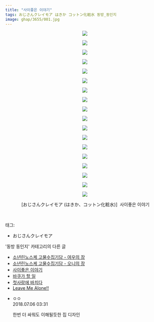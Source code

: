 ```yaml
---
title: "사이좋은 이야기"
tags: おじさんクレイモア はきか コットン化粧水 동방_동인지
image: ghap/3655/001.jpg
---
```

<div class="article">
<p style="text-align: center; clear: none; float: none;"><img src="{{ site.nasurl }}/ghap/3655/001.jpg"/></p>
<p style="text-align: center; clear: none; float: none;"><img src="{{ site.nasurl }}/ghap/3655/002.jpg"/></p>
<p style="text-align: center; clear: none; float: none;"><img src="{{ site.nasurl }}/ghap/3655/003.jpg"/></p>
<p style="text-align: center; clear: none; float: none;"><img src="{{ site.nasurl }}/ghap/3655/004.jpg"/></p>
<p style="text-align: center; clear: none; float: none;"><img src="{{ site.nasurl }}/ghap/3655/005.jpg"/></p>
<p style="text-align: center; clear: none; float: none;"><img src="{{ site.nasurl }}/ghap/3655/006.jpg"/></p>
<p style="text-align: center; clear: none; float: none;"><img src="{{ site.nasurl }}/ghap/3655/007.jpg"/></p>
<p style="text-align: center; clear: none; float: none;"><img src="{{ site.nasurl }}/ghap/3655/008.jpg"/></p>
<p style="text-align: center; clear: none; float: none;"><img src="{{ site.nasurl }}/ghap/3655/009.jpg"/></p>
<p style="text-align: center; clear: none; float: none;"><img src="{{ site.nasurl }}/ghap/3655/010.jpg"/></p>
<p style="text-align: center; clear: none; float: none;"><img src="{{ site.nasurl }}/ghap/3655/011.jpg"/></p>
<p style="text-align: center; clear: none; float: none;"><img src="{{ site.nasurl }}/ghap/3655/012.jpg"/></p>
<p style="text-align: center; clear: none; float: none;"><img src="{{ site.nasurl }}/ghap/3655/013.jpg"/></p>
<p style="text-align: center; clear: none; float: none;"><img src="{{ site.nasurl }}/ghap/3655/014.jpg"/></p>
<p style="text-align: center; clear: none; float: none;"><img src="{{ site.nasurl }}/ghap/3655/015.jpg"/></p>
<p style="text-align: center; clear: none; float: none;"><img src="{{ site.nasurl }}/ghap/3655/016.jpg"/></p>
<p style="text-align: center; clear: none; float: none;"><img src="{{ site.nasurl }}/ghap/3655/017.jpg"/></p>
<p style="text-align: center; clear: none; float: none;"><img src="{{ site.nasurl }}/ghap/3655/018.jpg"/></p>
<p style="text-align: center; clear: none; float: none;"> [おじさんクレイモア (はきか、コットン化粧水)]  사이좋은 이야기</p>
<p><br/></p>
</div><div class="tagTrail">
<p>태그: </p>
<ul>
<li>おじさんクレイモア</li>
</ul>
</div><div class="another">
<p>'동방 동인지' 카테고리의 다른 글</p>
<ul>
<li><a href="/2017-08-28-ghap_3662">소년린노스케 고물수집기담 - 여우의 장</a></li>
<li><a href="/2017-08-28-ghap_3661">소년린노스케 고물수집기담 - 오니의 장</a></li>
<li><a href="/2017-08-21-ghap_3655">사이좋은 이야기</a></li>
<li><a href="/2017-08-21-ghap_3654">바쿠가 할 일</a></li>
<li><a href="/2017-08-16-ghap_3651">첫사랑에 바치다</a></li>
<li><a href="/2017-08-11-ghap_3638">Leave Me Alone!!</a></li>
</ul>
</div><div class="cb_module cb_fluid">
<div class="cb_wrt cb_profile">
<div class="comment">
<ul>
<li class="cb_thumb_off" id="comment15281230">
<div class="cb_comment_area">
<div class="cb_info_area">
<div class="cb_section">
<span class="cb_nick_name">ㅇㅇ</span>
</div>
<div class="cb_section">
<span class="cb_date">2018.07.06 03:31 </span>
</div>
</div>
<div class="cb_dsc_comment">
<p class="cb_dsc">
											한번 더 싸워도 이해될듯한 집 디자인
										</p>
</div>
</div></li>
</ul>
</div>
</div><!-- commentList close -->
</div>